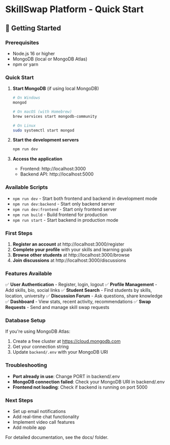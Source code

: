 # SkillSwap Platform - Quick Start

## 🚀 Getting Started

### Prerequisites
- Node.js 16 or higher
- MongoDB (local or MongoDB Atlas)
- npm or yarn

### Quick Start

1. **Start MongoDB** (if using local MongoDB)
   ```bash
   # On Windows
   mongod
   
   # On macOS (with Homebrew)
   brew services start mongodb-community
   
   # On Linux
   sudo systemctl start mongod
   ```

2. **Start the development servers**
   ```bash
   npm run dev
   ```

3. **Access the application**
   - Frontend: http://localhost:3000
   - Backend API: http://localhost:5000

### Available Scripts

- `npm run dev` - Start both frontend and backend in development mode
- `npm run dev:backend` - Start only backend server
- `npm run dev:frontend` - Start only frontend server
- `npm run build` - Build frontend for production
- `npm run start` - Start backend in production mode

### First Steps

1. **Register an account** at http://localhost:3000/register
2. **Complete your profile** with your skills and learning goals
3. **Browse other students** at http://localhost:3000/browse
4. **Join discussions** at http://localhost:3000/discussions

### Features Available

✅ **User Authentication** - Register, login, logout
✅ **Profile Management** - Add skills, bio, social links
✅ **Student Search** - Find students by skills, location, university
✅ **Discussion Forum** - Ask questions, share knowledge
✅ **Dashboard** - View stats, recent activity, recommendations
✅ **Swap Requests** - Send and manage skill swap requests

### Database Setup

If you're using MongoDB Atlas:
1. Create a free cluster at https://cloud.mongodb.com
2. Get your connection string
3. Update `backend/.env` with your MongoDB URI

### Troubleshooting

- **Port already in use**: Change PORT in backend/.env
- **MongoDB connection failed**: Check your MongoDB URI in backend/.env
- **Frontend not loading**: Check if backend is running on port 5000

### Next Steps

- Set up email notifications
- Add real-time chat functionality
- Implement video call features
- Add mobile app

For detailed documentation, see the docs/ folder.
